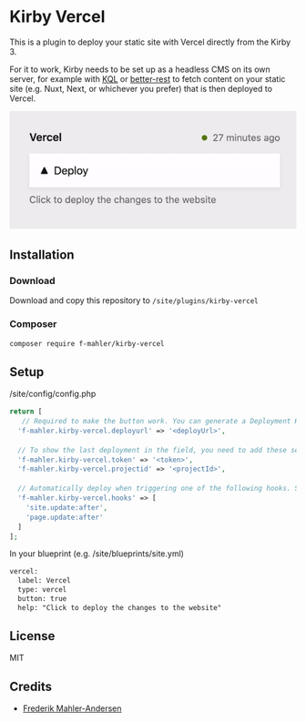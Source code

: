# Kirby Vercel

This is a plugin to deploy your static site with Vercel directly from the Kirby 3. 

For it to work, Kirby needs to be set up as a headless CMS on its own server, for example with [KQL](https://github.com/getkirby/kql) or [better-rest](https://github.com/robinscholz/better-rest) to fetch content on your static site (e.g. Nuxt, Next, or whichever you prefer) that is then deployed to Vercel. 

![](kirby-vercel.gif)


## Installation

### Download

Download and copy this repository to `/site/plugins/kirby-vercel`

### Composer

```
composer require f-mahler/kirby-vercel
```

## Setup

/site/config/config.php

```php
return [
   // Required to make the button work. You can generate a Deployment Hook in Project Settings -> Git Integration in Vercel's Dashboard
  'f-mahler.kirby-vercel.deployurl' => '<deployUrl>', 
  
  // To show the last deployment in the field, you need to add these settings
  'f-mahler.kirby-vercel.token' => '<token>',
  'f-mahler.kirby-vercel.projectid' => '<projectId>',
  
  // Automatically deploy when triggering one of the following hooks. See Kirby documentation for possible options
  'f-mahler.kirby-vercel.hooks' => [
    'site.update:after',
    'page.update:after'
  ]
];

```

In your blueprint (e.g. /site/blueprints/site.yml)

```
vercel:
  label: Vercel
  type: vercel
  button: true
  help: "Click to deploy the changes to the website"
```

## License

MIT

## Credits

- [Frederik Mahler-Andersen](https://github.com/f-mahler)
